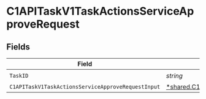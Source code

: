# C1APITaskV1TaskActionsServiceApproveRequest


## Fields

| Field                                                                                                                               | Type                                                                                                                                | Required                                                                                                                            | Description                                                                                                                         |
| ----------------------------------------------------------------------------------------------------------------------------------- | ----------------------------------------------------------------------------------------------------------------------------------- | ----------------------------------------------------------------------------------------------------------------------------------- | ----------------------------------------------------------------------------------------------------------------------------------- |
| `TaskID`                                                                                                                            | *string*                                                                                                                            | :heavy_check_mark:                                                                                                                  | N/A                                                                                                                                 |
| `C1APITaskV1TaskActionsServiceApproveRequestInput`                                                                                  | [*shared.C1APITaskV1TaskActionsServiceApproveRequestInput](../../models/shared/c1apitaskv1taskactionsserviceapproverequestinput.md) | :heavy_minus_sign:                                                                                                                  | N/A                                                                                                                                 |